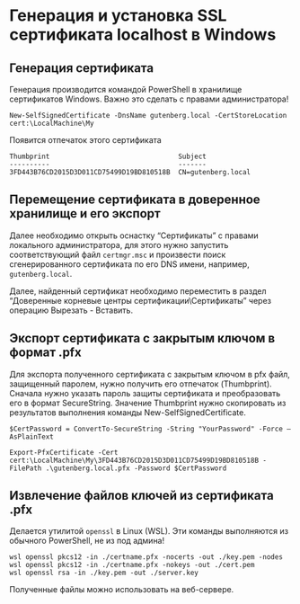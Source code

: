 Генерация и установка SSL сертификата localhost в Windows
=========================================================

Генерация сертификата
---------------------
Генерация производится командой PowerShell в хранилище сертификатов Windows.
Важно это сделать с правами администратора!
```
New-SelfSignedCertificate -DnsName gutenberg.local -CertStoreLocation cert:\LocalMachine\My
```

Появится отпечаток этого сертификата
```
Thumbprint                                Subject
----------                                -------
3FD443B76CD2015D3D011CD75499D19BD810518B  CN=gutenberg.local
```

Перемещение сертификата в доверенное хранилище и его экспорт
------------------------------------------------------------
Далее необходимо открыть оснастку “Сертификаты” с правами локального администратора, 
для этого нужно запустить соответствующий файл `certmgr.msc` 
и произвести поиск сгенерированного сертификата по его DNS имени, 
например, `gutenberg.local`.

Далее, найденный сертификат необходимо переместить в раздел “Доверенные корневые центры сертификации\Сертификаты”
через операцию Вырезать - Вставить.

Экспорт сертификата с закрытым ключoм в формат .pfx
---------------------------------------------------
Для экспорта полученного сертификата c закрытым ключом в pfx файл, защищенный паролем, нужно получить его отпечаток (Thumbprint). Сначала нужно указать пароль защиты сертификата и преобразовать его в формат SecureString. Значение Thumbprint нужно скопировать из результатов выполнения команды New-SelfSignedCertificate.

```
$CertPassword = ConvertTo-SecureString -String "YourPassword" -Force –AsPlainText

Export-PfxCertificate -Cert cert:\LocalMachine\My\3FD443B76CD2015D3D011CD75499D19BD810518B -FilePath .\gutenberg.local.pfx -Password $CertPassword
```

Извлечение файлов ключей из сертификата .pfx
--------------------------------------------
Делается утилитой `openssl` в Linux (WSL). Эти команды выполняются из обычного PowerShell, не из под админа!

```
wsl openssl pkcs12 -in ./certname.pfx -nocerts -out ./key.pem -nodes
wsl openssl pkcs12 -in ./certname.pfx -nokeys -out ./cert.pem
wsl openssl rsa -in ./key.pem -out ./server.key
```

Полученные файлы можно использовать на веб-сервере. 